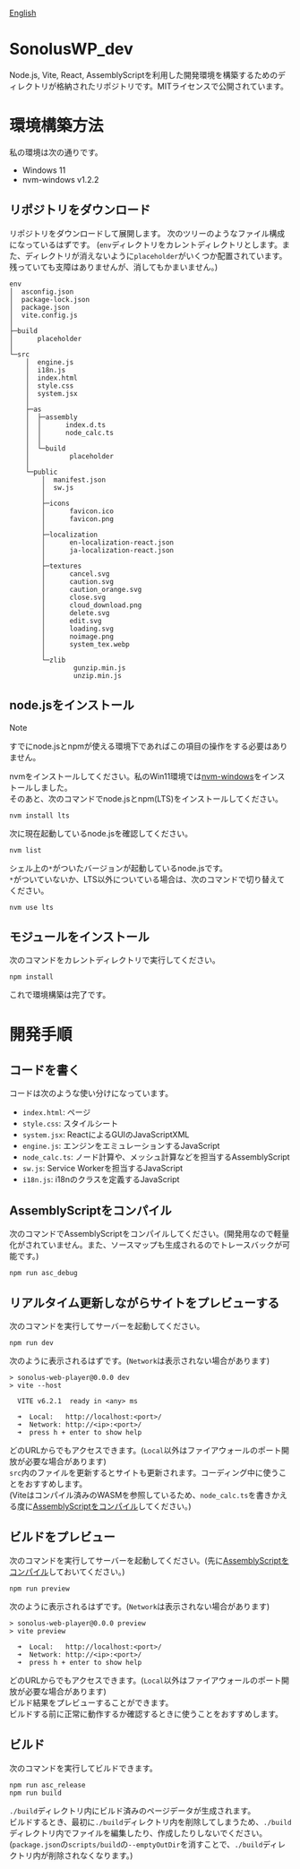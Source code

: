 [English](https://github.com/1217pond/SonolusWP_dev/blob/main/README-en.md)
# SonolusWP_dev
Node.js, Vite, React, AssemblyScriptを利用した開発環境を構築するためのディレクトリが格納されたリポジトリです。MITライセンスで公開されています。
# 環境構築方法
私の環境は次の通りです。
- Windows 11
- nvm-windows v1.2.2 
## リポジトリをダウンロード
リポジトリをダウンロードして展開します。
次のツリーのようなファイル構成になっているはずです。
(`env`ディレクトリをカレントディレクトリとします。また、ディレクトリが消えないように`placeholder`がいくつか配置されています。残っていても支障はありませんが、消してもかまいません。)
```
env
│  asconfig.json
│  package-lock.json
│  package.json
│  vite.config.js
│
├─build
│      placeholder
│
└─src
    │  engine.js
    │  i18n.js
    │  index.html
    │  style.css
    │  system.jsx
    │
    ├─as
    │  ├─assembly
    │  │      index.d.ts
    │  │      node_calc.ts
    │  │
    │  └─build
    │          placeholder
    │
    └─public
        │  manifest.json
        │  sw.js
        │
        ├─icons
        │      favicon.ico
        │      favicon.png
        │
        ├─localization
        │      en-localization-react.json
        │      ja-localization-react.json
        │
        ├─textures
        │      cancel.svg
        │      caution.svg
        │      caution_orange.svg
        │      close.svg
        │      cloud_download.png
        │      delete.svg
        │      edit.svg
        │      loading.svg
        │      noimage.png
        │      system_tex.webp
        │
        └─zlib
                gunzip.min.js
                unzip.min.js
```
## node.jsをインストール
> [!NOTE]
> すでにnode.jsとnpmが使える環境下であればこの項目の操作をする必要はありません。

nvmをインストールしてください。私のWin11環境では[nvm-windows](https://github.com/coreybutler/nvm-windows)をインストールしました。  
そのあと、次のコマンドでnode.jsとnpm(LTS)をインストールしてください。
```
nvm install lts
```
次に現在起動しているnode.jsを確認してください。
```
nvm list
```
シェル上の`*`がついたバージョンが起動しているnode.jsです。  
`*`がついていないか、LTS以外についている場合は、次のコマンドで切り替えてください。  
```
nvm use lts
```
## モジュールをインストール
次のコマンドをカレントディレクトリで実行してください。
```
npm install
```
これで環境構築は完了です。

# 開発手順
## コードを書く
コードは次のような使い分けになっています。

- `index.html`: ページ
- `style.css`: スタイルシート
- `system.jsx`: ReactによるGUIのJavaScriptXML
- `engine.js`: エンジンをエミュレーションするJavaScript
- `node_calc.ts`: ノード計算や、メッシュ計算などを担当するAssemblyScript
- `sw.js`: Service Workerを担当するJavaScript
- `i18n.js`: i18nのクラスを定義するJavaScript

## AssemblyScriptをコンパイル
次のコマンドでAssemblyScriptをコンパイルしてください。(開発用なので軽量化がされていません。また、ソースマップも生成されるのでトレースバックが可能です。)
```
npm run asc_debug
```
## リアルタイム更新しながらサイトをプレビューする
次のコマンドを実行してサーバーを起動してください。
```
npm run dev
```
次のように表示されるはずです。(`Network`は表示されない場合があります)
```
> sonolus-web-player@0.0.0 dev
> vite --host

  VITE v6.2.1  ready in <any> ms

  ➜  Local:   http://localhost:<port>/
  ➜  Network: http://<ip>:<port>/
  ➜  press h + enter to show help
```
どのURLからでもアクセスできます。(`Local`以外はファイアウォールのポート開放が必要な場合があります)  
`src`内のファイルを更新するとサイトも更新されます。コーディング中に使うことをおすすめします。  
(Viteはコンパイル済みのWASMを参照しているため、`node_calc.ts`を書きかえる度に[AssemblyScriptをコンパイル](#assemblyscriptをコンパイル)してください。)

## ビルドをプレビュー
次のコマンドを実行してサーバーを起動してください。(先に[AssemblyScriptをコンパイル](#assemblyscriptをコンパイル)しておいてください。)
```
npm run preview
```
次のように表示されるはずです。(`Network`は表示されない場合があります)
```
> sonolus-web-player@0.0.0 preview
> vite preview

  ➜  Local:   http://localhost:<port>/
  ➜  Network: http://<ip>:<port>/
  ➜  press h + enter to show help
```
どのURLからでもアクセスできます。(`Local`以外はファイアウォールのポート開放が必要な場合があります)  
ビルド結果をプレビューすることができます。  
ビルドする前に正常に動作するか確認するときに使うことをおすすめします。  

## ビルド
次のコマンドを実行してビルドできます。
```
npm run asc_release
npm run build
```
`./build`ディレクトリ内にビルド済みのページデータが生成されます。  
ビルドするとき、最初に`./build`ディレクトリ内を削除してしまうため、`./build`ディレクトリ内でファイルを編集したり、作成したりしないでください。  
(`package.json`の`scripts/build`の`--emptyOutDir`を消すことで、`./build`ディレクトリ内が削除されなくなります。)  
